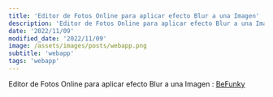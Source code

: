 ```yaml
---
title: 'Editor de Fotos Online para aplicar efecto Blur a una Imagen'
description: 'Editor de Fotos Online para aplicar efecto Blur a una Imagen.'
date: '2022/11/09'
modified_date: '2022/11/09'
image: /assets/images/posts/webapp.png
subtitle: 'webapp'
tags: 'webapp'
---
```


Editor de Fotos Online para aplicar efecto Blur a una Imagen : [BeFunky](https://www.befunky.com/create/blur-image/)
